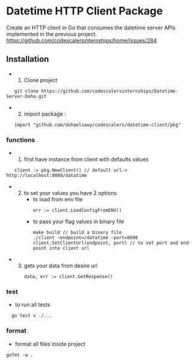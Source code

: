# Datetime HTTP Client Package 
Create an HTTP client in Go that consumes the datetime server APIs implemented in the previous project. https://github.com/codescalersinternships/home/issues/284

## Installation 
- 1. Clone project
```golang
   git clone https://github.com/codescalersinternships/Datetime-Server-Doha.git
```
- 2. import package :
```golang
   import "github.com/dohaelsawy/codescalers/datetime-client/pkg"
```
### functions
- 1. first have instance from client with defaults values 
```golang
   client := pkg.NewClient() // default url-> http://localhost:8080/datatime
```
- 2. to set your values you have 2 options
     - to load from env file
       ```golang
       err := client.LoadConfigFromENV()
       ```
     - to pass your flag values in binary file
       ```golang
       make build // build a binary file
       ./client -endpoint=/datatime -port=8090
       client.SetClientUrl(endpoint, port) // to set port and end point into client url
       ```
- 3. gets your data from desire url
     ```golang
     data, err := client.GetResponse()
     ```

### test
- to run all tests
```golang
  go test v ./...
```
### format
- format all files inside project
```golang
gofmt -w .
```
